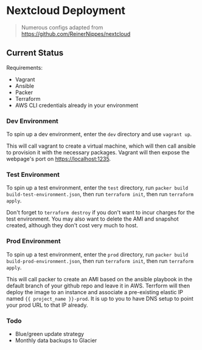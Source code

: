 # Nextcloud Deployment

> Numerous configs adapted from https://github.com/ReinerNippes/nextcloud

## Current Status
Requirements:
- Vagrant
- Ansible
- Packer
- Terraform
- AWS CLI credentials already in your environment

### Dev Environment
To spin up a dev environment, enter the `dev` directory and use `vagrant up`.

This will call vagrant to create a virtual machine, which will then call ansible to provision it with the necessary packages. Vagrant will then expose the webpage's port on [https://localhost:1235](https://localhost:1235).

### Test Environment
To spin up a test environment, enter the `test` directory, run `packer build build-test-environment.json`, then run `terraform init`, then run `terraform apply`.

Don't forget to `terraform destroy` if you don't want to incur charges for the test environment. You may also want to delete the AMI and snapshot created, although they don't cost very much to host.

### Prod Environment
To spin up a test environment, enter the `prod` directory, run `packer build build-prod-environment.json`, then run `terraform init`, then run `terraform apply`.

This will call packer to create an AMI based on the ansible playbook in the default branch of your github repo and leave it in AWS. Terrform will then deploy the image to an instance and associate a pre-existing elastic IP named `{{ project_name }}-prod`. It is up to you to have DNS setup to point your prod URL to that IP already.

### Todo
- Blue/green update strategy
- Monthly data backups to Glacier
